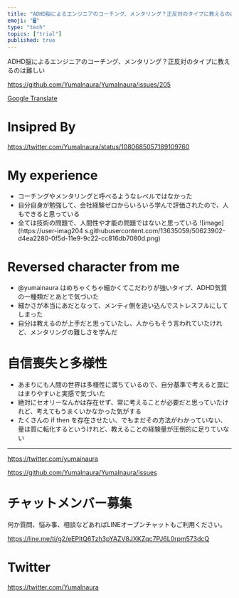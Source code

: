 ```yaml
---
title: "ADHD脳によるエンジニアのコーチング、メンタリング？正反対のタイプに教えるのは難しい"
emoji: "🖥"
type: "tech"
topics: ["trial"]
published: true
---
```


ADHD脳によるエンジニアのコーチング、メンタリング？正反対のタイプに教えるのは難しい

https://github.com/YumaInaura/YumaInaura/issues/205

[Google Translate](https://translate.google.com/translate?hl=en&sl=ja&tl=en&u=https%3A%2F%2Fgithub.com%2FYumaInaura%2FYumaInaura%2Fissues%2F205&sandbox=1)

# Insipred By


https://twitter.com/YumaInaura/status/1080685057189109760

# My experience

- コーチングやメンタリングと呼べるようなレベルではなかった
- 自分自身が勉強して、会社経験ゼロからいろいろ学んで評価されたので、人もできると思っている
- 全ては技術の問題で、人間性や才能の問題ではないと思っている
![image](https://user-imag204 s.githubusercontent.com/13635059/50623902-d4ea2280-0f5d-11e9-9c22-cc816db7080d.png)

# Reversed character from me

- @yumainaura はめちゃくちゃ細かくてこだわりが強いタイプ、ADHD気質の一種類だとあとで気づいた
- 細かさが本当にあだとなって、メンティ側を追い込んでストレスフルにしてしまった
- 自分は教えるのが上手だと思っていたし、人からもそう言われていたけれど、メンタリングの難しさを学んだ

# 自信喪失と多様性

- あまりにも人間の世界は多様性に満ちているので、自分基準で考えると罠にはまりやすいと実感で気づいた
- 絶対にセオリーなんかは存在せず、常に考えることが必要だと思っていたけれど、考えてもうまくいかなかった気がする
- たくさんの if then を存在させたい、でもまだその方法がわかっていない、量は質に転化するというけれど、教えることの経験量が圧倒的に足りていない

---

https://twitter.com/yumainaura

https://github.com/YumaInaura/YumaInaura/issues











<!-- Update From Qiita API -->

# チャットメンバー募集


何か質問、悩み事、相談などあればLINEオープンチャットもご利用ください。

https://line.me/ti/g2/eEPltQ6Tzh3pYAZV8JXKZqc7PJ6L0rpm573dcQ





# Twitter


https://twitter.com/YumaInaura


<!-- Update From Qiita API -->


